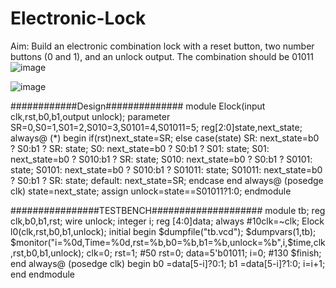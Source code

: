 # Electronic-Lock

Aim: Build an electronic combination lock with a reset button, two number buttons (0 and 1), and an unlock output. The combination should be 01011 
![image](https://user-images.githubusercontent.com/119850000/226257468-1e3f4d6f-3b78-4620-af26-a80acee0c41a.png)

![image](https://user-images.githubusercontent.com/119850000/226257501-f72f350a-66ce-4f90-ba2c-b3a6b70bf51b.png)


############Design############## 
module Elock(input clk,rst,b0,b1,output unlock); parameter 
SR=0,S0=1,S01=2,S010=3,S0101=4,S01011=5; 
reg[2:0]state,next_state;
always@ (*)
begin
if(rst)next_state=SR;
else
case(state)
SR: next_state=b0 ? S0:b1 ? SR: state;
S0: next_state=b0 ? S0:b1 ? S01: state;
S01: next_state=b0 ? S010:b1 ? SR: state;
S010: next_state=b0 ? S0:b1 ? S0101: state;
S0101: next_state=b0 ? S010:b1 ? S01011: state;
S01011: next_state=b0 ? S0:b1 ? SR: state;
default: next_state=SR;
endcase
end
always@ (posedge clk)
state=next_state;
assign unlock=state==S01011?1:0;
endmodule

################TESTBENCH####################
module tb;
reg clk,b0,b1,rst; 
wire unlock; 
integer i;
reg [4:0]data;
always #10clk=~clk;
Elock l0(clk,rst,b0,b1,unlock);
initial begin
$dumpfile("tb.vcd");
$dumpvars(1,tb);
$monitor("i=%0d,Time=%0d,rst=%b,b0=%b,b1=%b,unlock=%b",i,$time,clk,rst,b0,b1,unlock);
clk=0;
rst=1;
#50 rst=0;
data=5'b01011;
i=0;
#130 $finish;
end
always@ (posedge clk)
begin
b0 =data[5-i]?0:1;
b1 =data[5-i]?1:0;
i=i+1;
end
endmodule
